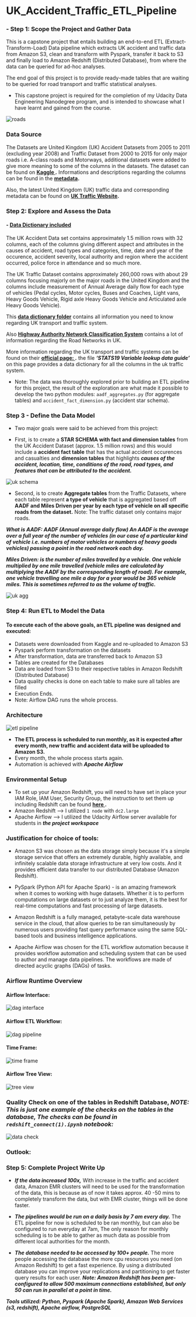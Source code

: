 [//]: # (Image References)

[image3]: ./gad_imgs/roads.jpg "roads"
[image1]: ./gad_imgs/UK_Accident_Data_Model.png "uk schema"
[image2]: ./gad_imgs/uk_Traffic_Agg_Tables.png "uk agg"
[image4]: ./gad_imgs/dag_interface.JPG "dag interface"
[image5]: ./gad_imgs/graph_dag.JPG "dag pipeline"
[image6]: ./gad_imgs/time_frame_dag.JPG "time frame"
[image7]: ./gad_imgs/tree_view_dag.JPG "tree view"
[image8]: ./gad_imgs/redshift_connect.JPG "data check"
[image9]: ./gad_imgs/uk_pics_DB.jpg "etl pipeline"




# UK_Accident_Traffic_ETL_Pipeline

### - Step 1: Scope the Project and Gather Data

This is a capstone project that entails building an end-to-end ETL (Extract-Transform-Load) Data pipeline which extracts UK accident and traffic data from Amazon S3, clean and transform with Pyspark, transfer it back to S3 and finally load to Amazon Redshift (Distributed Database), from where the data can be queried for ad-hoc analyses.

The end goal of this project is to provide ready-made tables that are waiting to be queried for road transport and traffic statistical analyses. 

- This capstone project is required for the completion of my Udacity Data Engineering Nanodegree program, and is intended to showcase what I have learnt and gained from the course.



![roads][image3]


### Data Source

The Datasets are United Kingdom (UK) Accident Datasets from 2005 to 2011 (excluding year 2008) and Traffic Dataset from 2000 to 2015 for only major roads i.e. A-class roads and Motorways, additional datasets were added to give more meaning to some of the columns in the datasets. The dataset can be found on **[Kaggle ](https://www.kaggle.com/daveianhickey/2000-16-traffic-flow-england-scotland-wales/data).** Informations and descriptions regarding the columns can be found in the **[metadata](all-traffic-data-metadata.pdf).**

Also, the latest United Kingdom (UK) traffic data and corresponding metadata can be found on **[UK Traffic Website](https://roadtraffic.dft.gov.uk/).**

### Step 2: Explore and Assess the Data 

#### - [Data Dictionary included](https://github.com/AdeboyeML/UK_Accident_Traffic_ETL_Pipeline/tree/master/Data_dictionary)

The UK Accident Data set contains approximately 1.5 million rows with 32 columns, each of the columns giving different aspect and attributes in the causes of accident, road types and categories, time, date and year of the occurence, accident severity, local authority and region where the accident occurred, police force in attendance and so much more.

The UK Traffic Dataset contains approximately 260,000 rows with about 29 columns focusing majorly on the major roads in the United Kingdom and the columns include measurement of Annual Average daily flow for each type of vehicles (Pedal cycles, Motor cycles, Buses and Coaches, Light vans, Heavy Goods Vehicle, Rigid axle Heavy Goods Vehicle and Articulated axle Heavy Goods Vehicle).

This **[data dictionary folder](https://github.com/AdeboyeML/UK_Accident_Traffic_ETL_Pipeline/tree/master/Data_dictionary)** contains all information you need to know regarding UK transport and traffic system. 

Also **[Highway Authority Network Classification System](http://mast.roadsafetyanalysis.org/wiki/index.php?title=HANCS)** contains a  lot of information regarding the Road Networks in UK.

More information regarding the UK transport and traffic systems can be found on their **[official page: ]( https://data.gov.uk/dataset/cb7ae6f0-4be6-4935-9277-47e5ce24a11f/road-safety-data).**  the file ***‘STATS19 Variable lookup data guide’*** on this page provides a data dictionary for all the columns in the uk traffic system.

- Note: The data was thoroughly explored prior to building an ETL pipeline for this project, the result of the exploration are what made it possible to develop the two python modules: ``aadf_aggregates.py`` (for aggregate tables) and ``accident_fact_dimension.py`` (accident star schema).


### Step 3 - Define the Data Model


- Two major goals were said to be achieved from this project:


- First, is to create a **STAR SCHEMA with fact and dimension tables** from the UK Accident Dataset (approx. 1.5 million rows) and this would include a **accident fact table** that has the actual accident occurences and casualties and **dimension tables** that highlights ***causes of the accident, location, time, conditions of the road, road types, and features that can be attributed to the accident.***


![uk schema][image1]


- Second, is to create **Aggregate tables** from the Traffic Datasets, where each table represent **a type of vehicle** that is aggregated based off **AADF and Miles Driven per year by each type of vehicle on all specific roads from the dataset.** Note: The traffic dataset only contains major roads.

***What is AADF:  AADF (Annual average daily flow) An AADF is the average over a full year of the number of vehicles (in our case of a particular kind of vehicle i.e. numbers of motor vehicles or numbers of heavy goods vehicles) passing a point in the road network each day.***

***Miles Driven: is the number of miles travelled by a vehicle. One vehicle multiplied by one mile travelled (vehicle miles are calculated by multiplying the AADF by the corresponding length of road). For example, one vehicle travelling one mile a day for a year would be 365 vehicle miles. This is sometimes referred to as the volume of traffic.***


![uk agg][image2]

### Step 4: Run ETL to Model the Data

#### To execute each of the above goals, an ETL pipeline was designed and executed:

- Datasets were downloaded from Kaggle and re-uploaded to Amazon S3
- Pyspark perform transformation on the datasets
- After transformation, data are transferred back to Amazon S3
- Tables are created for the Databases
- Data are loaded from S3 to their respective tables in Amazon Redshift (Distributed Database)
- Data quality checks is done on each table to make sure all tables are filled 
- Execution Ends.
- Note: Airflow DAG runs the whole process.


### Architecture

![etl pipeline][image9]




- **The ETL process is scheduled to run monthly, as it is expected after every month, new traffic and accident data will be uploaded to Amazon S3.**
- Every month, the whole process starts again. 
- Automation is achieved with ***Apache Airflow***


### Environmental Setup 
- To set up your Amazon Redshift, you will need to have set in place your IAM Role, IAM User, Security Group, the instruction to set them up including Redshift can be found **[here ](https://github.com/AdeboyeML/UK_Accident_Traffic_ETL_Pipeline/tree/master/AWS_setup).**
- Amazon Redshift --> I utilized ``1 node`` with ``dc2.large``
- Apache Airflow --> I utilized the Udacity Airflow server available for students in ***the project workspace***

### Justification for choice of tools:

- Amazon S3 was chosen as the data storage simply because it's a simple storage service that offers an extremely durable, highly available, and infinitely scalable data storage infrastructure at very low costs. And it provides efficient data transfer to our distributed Database (Amazon Redshift).


- PySpark (Python API for Apache Spark) - is an amazing framework when it comes to working with huge datasets. Whether it is to perform computations on large datasets or to just analyze them, it is the best for real-time computations and fast processing of large datasets.


- Amazon Redshift is a fully managed, petabyte-scale data warehouse service in the cloud, that allow queries to be ran simultaneously by numerous users providing fast query performance using the same SQL-based tools and business intelligence applications.


- Apache Airflow was chosen for the ETL workflow automation because it provides workflow automation and scheduling system that can be used to author and manage data pipelines. The workflows are made of directed acyclic graphs (DAGs) of tasks.



### Airflow Runtime Overview

#### Airflow Interface:

![dag interface][image4]


#### Airflow ETL Workflow:

![dag pipeline][image5]


#### Time Frame:

![time frame][image6]



#### Airflow Tree View:

![tree view][image7]



### Quality Check on one of the tables in Redshift Database, ***NOTE: This is just one example of the checks on the tables in the database, The checks can be found in ``redshift_connect(1).ipynb`` notebook:***

![data check][image8]







### Outlook:
### Step 5: Complete Project Write Up

- ***If the data increased 100x,*** With increase in the traffic and accident data, Amazon EMR clusters will need to be used for the transformation of the data, this is because as of now it takes approx. 40 -50 mins to completely transform the data, but with EMR cluster, things will be done faster.

- ***The pipelines would be run on a daily basis by 7 am every day.*** The ETL pipeline for now is scheduled to be ran monthly, but can also be configured to run everyday at 7am, The only reason for monthly scheduling is to be able to gather as much data as possible from different local authorities for the month.

- ***The database needed to be accessed by 100+ people.*** The more people accessing the database the more cpu resources you need  (on Amazon Redshift) to get a fast experience. By using a distributed database you can improve your replications and partitioning to get faster query results for each user. ***Note: Amazon Redshift has been pre-configured to allow 500 maximum connections established, but only 50 can run in parallel at a point in time.***







***Tools utilized: Python, Pyspark (Apache Spark), Amazon Web Services (s3, redshift), Apache airflow, PostgreSQL***




